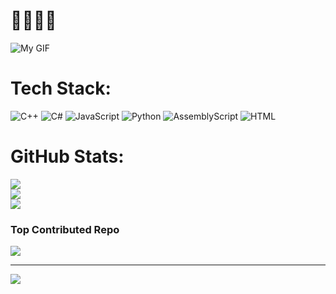 # 🖤🖤🖤🖤
![My GIF](https://media2.giphy.com/media/v1.Y2lkPTc5MGI3NjExc2Z2bTFvdHN4ajFiaTBjb2ExZGNwOXA5YzI5ZXo0eWg1aHF0dGsxayZlcD12MV9pbnRlcm5hbF9naWZfYnlfaWQmY3Q9Zw/ztpMY1t5VYWlO/giphy.gif)



# Tech Stack:
![C++](https://img.shields.io/badge/c++-%2300599C.svg?style=for-the-badge&logo=c%2B%2B&logoColor=white) ![C#](https://img.shields.io/badge/c%23-%23239120.svg?style=for-the-badge&logo=csharp&logoColor=white) ![JavaScript](![Javascript](https://readmebadge.vercel.app/badges/javascript.svg)) ![Python](https://readmebadge.vercel.app/badges/python.svg) ![AssemblyScript](https://img.shields.io/badge/assembly%20script-%23000000.svg?style=for-the-badge&logo=assemblyscript&logoColor=white) ![HTML](https://readmebadge.vercel.app/badges/html.svg)

#  GitHub Stats:
![](https://github-readme-stats.vercel.app/api?username=Vi0letBlue&theme=midnight-purple&hide_border=false&include_all_commits=true&count_private=true)<br/>
![](https://nirzak-streak-stats.vercel.app/?user=Vi0letBlue&theme=midnight-purple&hide_border=false)<br/>
![](https://github-readme-stats.vercel.app/api/top-langs/?username=Vi0letBlue&theme=midnight-purple&hide_border=false&include_all_commits=true&count_private=true&layout=compact)


###  Top Contributed Repo
![](https://github-contributor-stats.vercel.app/api?username=Vi0letBlue&limit=5&theme=midnight-purple&combine_all_yearly_contributions=true)

---
[![](https://visitcount.itsvg.in/api?id=Vi0letBlue&icon=2&color=4)](https://visitcount.itsvg.in)

<!-- Proudly created with GPRM ( https://gprm.itsvg.in ) -->
